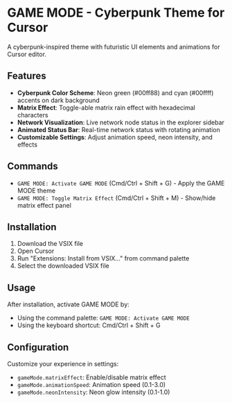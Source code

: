 # GAME MODE - Cyberpunk Theme for Cursor

A cyberpunk-inspired theme with futuristic UI elements and animations for Cursor editor.

## Features

- **Cyberpunk Color Scheme**: Neon green (#00ff88) and cyan (#00ffff) accents on dark background
- **Matrix Effect**: Toggle-able matrix rain effect with hexadecimal characters
- **Network Visualization**: Live network node status in the explorer sidebar
- **Animated Status Bar**: Real-time network status with rotating animation
- **Customizable Settings**: Adjust animation speed, neon intensity, and effects

## Commands

- `GAME MODE: Activate GAME MODE` (Cmd/Ctrl + Shift + G) - Apply the GAME MODE theme
- `GAME MODE: Toggle Matrix Effect` (Cmd/Ctrl + Shift + M) - Show/hide matrix effect panel

## Installation

1. Download the VSIX file
2. Open Cursor
3. Run "Extensions: Install from VSIX..." from command palette
4. Select the downloaded VSIX file

## Usage

After installation, activate GAME MODE by:
- Using the command palette: `GAME MODE: Activate GAME MODE`
- Using the keyboard shortcut: Cmd/Ctrl + Shift + G

## Configuration

Customize your experience in settings:
- `gameMode.matrixEffect`: Enable/disable matrix effect
- `gameMode.animationSpeed`: Animation speed (0.1-3.0)
- `gameMode.neonIntensity`: Neon glow intensity (0.1-1.0)